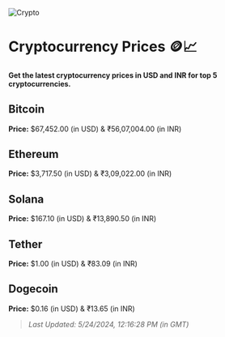 
![Crypto](https://www.techguide.com.au/wp-content/uploads/2020/11/crypto3.jpeg)

# Cryptocurrency Prices 🪙📈

#### Get the latest cryptocurrency prices in USD and INR for top 5 cryptocurrencies.

## Bitcoin

**Price:** $67,452.00 (in USD) & ₹56,07,004.00 (in INR)

## Ethereum

**Price:** $3,717.50 (in USD) & ₹3,09,022.00 (in INR)

## Solana

**Price:** $167.10 (in USD) & ₹13,890.50 (in INR)

## Tether

**Price:** $1.00 (in USD) & ₹83.09 (in INR)

## Dogecoin

**Price:** $0.16 (in USD) & ₹13.65 (in INR)

> _Last Updated: 5/24/2024, 12:16:28 PM (in GMT)_
